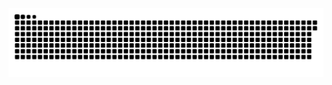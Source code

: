 <picture>
  <source media="(prefers-color-scheme: dark)" srcset="https://raw.githubusercontent.com/MarineHakobyan/MarineHakobyan/2fc7a3417460776762a5125f8662ad10a21bbc0a/github-contribution-grid-snake-dark.svg" />
  <source media="(prefers-color-scheme: light)" srcset="https://raw.githubusercontent.com/MarineHakobyan/MarineHakobyan/2fc7a3417460776762a5125f8662ad10a21bbc0a/github-contribution-grid-snake.svg" />
  <img alt="github-snake" src="https://raw.githubusercontent.com/MarineHakobyan/MarineHakobyan/2fc7a3417460776762a5125f8662ad10a21bbc0a/github-contribution-grid-snake-dark.svg" />
</picture>
